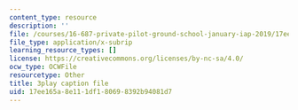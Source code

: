 ```yaml
---
content_type: resource
description: ''
file: /courses/16-687-private-pilot-ground-school-january-iap-2019/17ee165a8e111df180698392b94081d7_jeI3wpulyPw.srt
file_type: application/x-subrip
learning_resource_types: []
license: https://creativecommons.org/licenses/by-nc-sa/4.0/
ocw_type: OCWFile
resourcetype: Other
title: 3play caption file
uid: 17ee165a-8e11-1df1-8069-8392b94081d7
---
```

